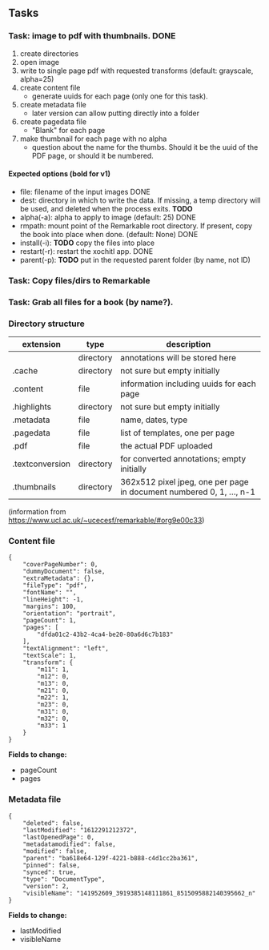 ## Tasks


### Task: image to pdf with thumbnails. __DONE__

1. create directories
2. open image
3. write to single page pdf with requested transforms (default: grayscale, alpha=25)
4. create content file
   * generate uuids for each page (only one for this task).
5. create metadata file
   * later version can allow putting directly into a folder
6. create pagedata file
   * "Blank" for each page
7. make thumbnail for each page with no alpha
   * question about the name for the thumbs. Should it be the uuid of the PDF page, or should it be numbered.

#### Expected options (bold for v1)

* file: filename of the input images  DONE
* dest: directory in which to write the data. If missing, a temp directory will be used, and deleted when the process exits.  __TODO__
* alpha(-a): alpha to apply to image (default: 25)  DONE
* rmpath: mount point of the Remarkable root directory. If present, copy the book into place when done. (default: None)  DONE
* install(-i): __TODO__ copy the files into place
* restart(-r): restart the xochitl app.  DONE
* parent(-p): __TODO__ put in the requested parent folder (by name, not ID)

### Task: Copy files/dirs to Remarkable


### Task: Grab all files for a book (by name?).




### Directory structure

extension      |	type      |	description
---------------|------------|-------------
               | directory	| annotations will be stored here
.cache	       | directory	| not sure but empty initially
.content       | file	      | information including uuids for each page
.highlights    | directory  | not sure but empty initially
.metadata      | file	      | name, dates, type
.pagedata      | file       | list of templates, one per page
.pdf           | file       | the actual PDF uploaded
.textconversion| directory  | for converted annotations; empty initially
.thumbnails    | directory  | 362x512 pixel jpeg, one per page in document numbered 0, 1, …, n-1

(information from https://www.ucl.ac.uk/~ucecesf/remarkable/#org9e00c33)

### Content file

```
{
    "coverPageNumber": 0,
    "dummyDocument": false,
    "extraMetadata": {},
    "fileType": "pdf",
    "fontName": "",
    "lineHeight": -1,
    "margins": 100,
    "orientation": "portrait",
    "pageCount": 1,
    "pages": [
        "dfda01c2-43b2-4ca4-be20-80a6d6c7b183"
    ],
    "textAlignment": "left",
    "textScale": 1,
    "transform": {
        "m11": 1,
        "m12": 0,
        "m13": 0,
        "m21": 0,
        "m22": 1,
        "m23": 0,
        "m31": 0,
        "m32": 0,
        "m33": 1
    }
}
```

__Fields to change:__
* pageCount
* pages

### Metadata file

```
{
    "deleted": false,
    "lastModified": "1612291212372",
    "lastOpenedPage": 0,
    "metadatamodified": false,
    "modified": false,
    "parent": "ba618e64-129f-4221-b888-c4d1cc2ba361",
    "pinned": false,
    "synced": true,
    "type": "DocumentType",
    "version": 2,
    "visibleName": "141952609_3919385148111861_8515095882140395662_n"
}
```

__Fields to change:__
* lastModified
* visibleName
